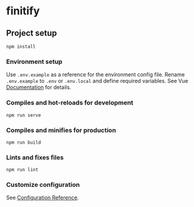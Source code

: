 # finitify

## Project setup
```
npm install
```

### Environment setup
Use `.env.example` as a reference for the environment config file. Rename `.env.example` to `.env` or `.env.local` and define required variables. See Vue [Documentation](https://cli.vuejs.org/guide/mode-and-env.html#environment-variables) for details.

### Compiles and hot-reloads for development
```
npm run serve
```

### Compiles and minifies for production
```
npm run build
```

### Lints and fixes files
```
npm run lint
```

### Customize configuration
See [Configuration Reference](https://cli.vuejs.org/config/).
